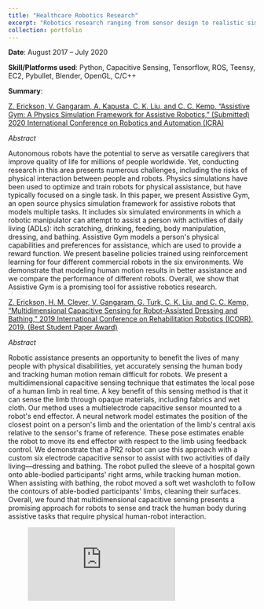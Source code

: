 ```yaml
---
title: "Healthcare Robotics Research"
excerpt: "Robotics research ranging from sensor design to realistic simulation. <br/><img src='/images/ResearchLanding.png'>"
collection: portfolio
---
```


**Date**: August 2017 – July 2020

**Skill/Platforms used**: Python, Capacitive Sensing, Tensorflow, ROS, Teensy, EC2, Pybullet, Blender, OpenGL, C/C++

**Summary**: 

[Z. Erickson, V. Gangaram, A. Kapusta, C. K. Liu, and C. C. Kemp, “Assistive Gym: A Physics Simulation Framework for Assistive Robotics,” (Submitted) 2020 International Conference on Robotics and Automation (ICRA)](https://ieeexplore.ieee.org/abstract/document/9197411)

*Abstract*

Autonomous robots have the potential to serve as versatile caregivers that improve quality of life for millions of people worldwide. Yet, conducting research in this area presents numerous challenges, including the risks of physical interaction between people and robots. Physics simulations have been used to optimize and train robots for physical assistance, but have typically focused on a single task. In this paper, we present Assistive Gym, an open source physics simulation framework for assistive robots that models multiple tasks. It includes six simulated environments in which a robotic manipulator can attempt to assist a person with activities of daily living (ADLs): itch scratching, drinking, feeding, body manipulation, dressing, and bathing. Assistive Gym models a person's physical capabilities and preferences for assistance, which are used to provide a reward function. We present baseline policies trained using reinforcement learning for four different commercial robots in the six environments. We demonstrate that modeling human motion results in better assistance and we compare the performance of different robots. Overall, we show that Assistive Gym is a promising tool for assistive robotics research.

[Z. Erickson, H. M. Clever, V. Gangaram, G. Turk, C. K. Liu, and C. C. Kemp, “Multidimensional Capacitive Sensing for Robot-Assisted Dressing and Bathing,” 2019 International Conference on Rehabilitation Robotics (ICORR), 2019. (Best Student Paper Award)](https://ieeexplore.ieee.org/abstract/document/8779542)

*Abstract*

Robotic assistance presents an opportunity to benefit the lives of many people with physical disabilities, yet accurately sensing the human body and tracking human motion remain difficult for robots. We present a multidimensional capacitive sensing technique that estimates the local pose of a human limb in real time. A key benefit of this sensing method is that it can sense the limb through opaque materials, including fabrics and wet cloth. Our method uses a multielectrode capacitive sensor mounted to a robot's end effector. A neural network model estimates the position of the closest point on a person's limb and the orientation of the limb's central axis relative to the sensor's frame of reference. These pose estimates enable the robot to move its end effector with respect to the limb using feedback control. We demonstrate that a PR2 robot can use this approach with a custom six electrode capacitive sensor to assist with two activities of daily living—dressing and bathing. The robot pulled the sleeve of a hospital gown onto able-bodied participants' right arms, while tracking human motion. When assisting with bathing, the robot moved a soft wet washcloth to follow the contours of able-bodied participants' limbs, cleaning their surfaces. Overall, we found that multidimensional capacitive sensing presents a promising approach for robots to sense and track the human body during assistive tasks that require physical human-robot interaction.

<figure class="video_container">
  <iframe src="https://www.youtube.com/embed/3qKkkx9wshY" frameborder="0" allowfullscreen="true"> </iframe>
</figure>



